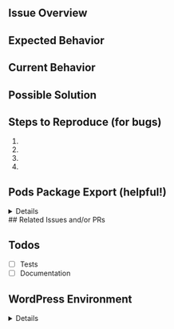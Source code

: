 ## Issue Overview
<!-- This is a brief overview of the issue. --->

## Expected Behavior
<!-- If you're describing a bug, tell us what should happen -->
<!-- If you're suggesting a change/improvement, tell us how it should work -->

## Current Behavior
<!-- If describing a bug, tell us what happens instead of the expected behavior -->
<!-- If suggesting a change/improvement, explain the difference from current behavior -->

## Possible Solution
<!-- Not obligatory, but suggest a fix/reason for the bug, -->
<!-- or ideas how to implement the addition or change -->

## Steps to Reproduce (for bugs)
<!-- Provide a link to a live example, or an unambiguous set of steps to -->
<!-- reproduce this bug. Include code to reproduce, if relevant -->
1.
2.
3.
4.

## Pods Package Export (helpful!)
<!-- Not obligatory, but providing an export of your Podds, etc. would help us troubleshoot -->
<!-- Under Pods Admin, Components, select Migrate: Packages and Enable. -->
<!-- Then select Pods Admin, Migrate Packages, Export, and Copy and Paste the contents -->
<!-- of that JSON Export into the Section provided below -->
<details>
```
Copy and Paste the JSON Export from **Pods Admin, Migrate: Packages, Export** in WordPress admin here
```
</details>
## Related Issues and/or PRs
<!-- List related issues or PRs against other branches:  -->

## Todos
- [ ] Tests
- [ ] Documentation

## WordPress Environment
<details>
```
Copy and paste your System Details from **Pods Admin > Settings > Debug Information** in WordPress admin here.
```
</details>
